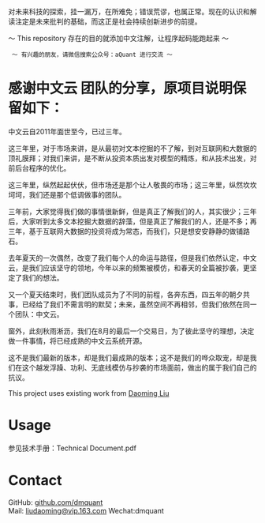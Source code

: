 对未来科技的探索，挂一漏万，在所难免；错误荒谬，也属正常。现在的认识和解读注定是未来批判的基础，而这正是社会持续创新进步的前提。 

～ This repository 存在的目的就添加中文注解，让程序起码能跑起来 ～

     ～ 有兴趣的朋友，请微信搜索公众号：aQuant 进行交流 ～


感谢中文云 团队的分享，原项目说明保留如下：
==================

中文云自2011年面世至今，已过三年。

这三年里，对于市场来讲，是从最初对文本挖掘的不了解，到对互联网和大数据的顶礼膜拜；对我们来讲，是不断从投资本质出发对模型的精炼，和从技术出发，对前后台程序的优化。

这三年里，纵然起起伏伏，但市场还是那个让人敬畏的市场；这三年里，纵然坎坎坷坷，我们还是那个低调做事的团队。

三年前，大家觉得我们做的事情很新鲜，但是真正了解我们的人，其实很少；三年后，大家听到太多文本挖掘大数据的辞藻，但是真正了解我们的人，还是不多；再三年，基于互联网大数据的投资将成为常态，而我们，只是想安安静静的做铺路石。

去年夏天的一次偶然，改变了我们每个人的命运与路径，但是我们依然认定，中文云，是我们应该坚守的领地，今年以来的频繁被模仿，和春天的全篇被抄袭，更坚定了我们的想法。

又一个夏天结束时，我们团队成员为了不同的前程，各奔东西，四五年的朝夕共事，已经给了我们不需言明的默契；未来，虽然空间不再相邻，但我们依然在同一个团队：中文云。

窗外，此刻秋雨淅沥，我们在8月的最后一个交易日，为了彼此坚守的理想，决定做一件事情，将已经成熟的中文云系统开源。

这不是我们最新的版本，却是我们最成熟的版本；这不是我们的哗众取宠，却是我们在这个越发浮躁、功利、无底线模仿与抄袭的市场面前，做出的属于我们自己的抗议。

This project uses existing work from [Daoming Liu][l1]

Usage
==================
参见技术手册：Technical Document.pdf

Contact
==================
GitHub: [github.com/dmquant][github]   
Mail: <liudaoming@vip.163.com>
Wechat:dmquant

[bootstrap]: http://twitter.github.com/bootstrap/
[github]: https://github.com/dmquant
[l1]: http://www.chinesecloud.net
[exp]: http://expressjs.com/guide.html
[jade]: http://jade-lang.com/
